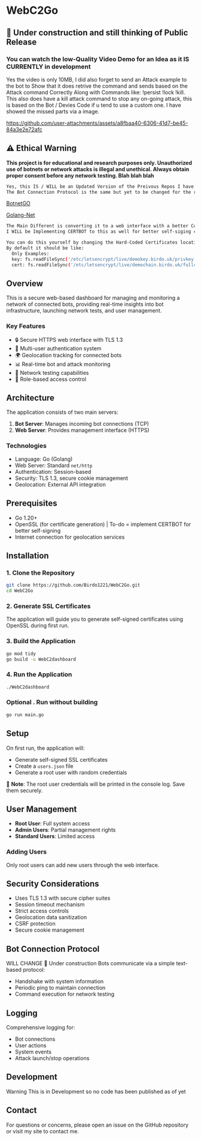 # WebC2Go
## 🚧 Under construction and still thinking of Public Release 
### You can watch the low-Quality Video Demo for an Idea as it IS CURRENTLY in development
Yes the video is only 10MB, I did also forget to send an Attack example to the bot to Show that it does retrive the command and sends based on the Attack command Correctly
Along with Commands like:  !persist !lock !kill. This also does have a kill attack command to stop any on-going attack, this is based on the Bot / Devies Code if u tend to use a custom one. I have showed the missed parts via a image.

https://github.com/user-attachments/assets/a8fbaa40-6306-41d7-be45-84a3e2e72afc


## ⚠️ Ethical Warning
**This project is for educational and research purposes only. Unauthorized use of botnets or network attacks is illegal and unethical. Always obtain proper consent before any network testing. Blah blah blah**


```bash
Yes, this IS / WILL be an Updated Version of the Preivous Repos I have Published
The Bot Connection Protocol is the same but yet to be changed for the release.
```
[BotnetGO](https://github.com/Birdo1221/Better-Go-Cnc/)

[Golang-Net](https://github.com/Birdo1221/Better-Go-Cnc/)



```bash
The Main Different is converting it to a web interface with a better Codebase in-General
I WILL be Implementing CERTBOT to this as well for better self-siging certs and will stick to TLS 1.3

You can do this yourself by changing the Hard-Coded Certificates location with the ones you have Generated with CERTBOT
By default it should be like:
  Only Examples: 
  key: fs.readFileSync('/etc/letsencrypt/live/demokey.birdo.uk/privkey.pem'),
  cert: fs.readFileSync('/etc/letsencrypt/live/demochain.birdo.uk/fullchain.pem'),
  ```

## Overview
This is a secure web-based dashboard for managing and monitoring a network of connected bots, providing real-time insights into bot infrastructure, launching network tests, and user management.

### Key Features

- 🔒 Secure HTTPS web interface with TLS 1.3
- 👥 Multi-user authentication system
- 🌍 Geolocation tracking for connected bots
- 📊 Real-time bot and attack monitoring
- 🚀 Network testing capabilities
- 🔐 Role-based access control

## Architecture

The application consists of two main servers:
1. **Bot Server**: Manages incoming bot connections (TCP)
2. **Web Server**: Provides management interface (HTTPS)

### Technologies
- Language: Go (Golang)
- Web Server: Standard `net/http`
- Authentication: Session-based
- Security: TLS 1.3, secure cookie management
- Geolocation: External API integration

## Prerequisites

- Go 1.20+
- OpenSSL (for certificate generation) | To-do = implement CERTBOT for better self-signing 
- Internet connection for geolocation services

## Installation

### 1. Clone the Repository
```bash
git clone https://github.com/Birdo1221/WebC2Go.git
cd WebC2Go
```

### 2. Generate SSL Certificates
The application will guide you to generate self-signed certificates using OpenSSL during first run.

### 3. Build the Application
```bash
go mod tidy
go build -o WebC2dashboard
```

### 4. Run the Application
```bash
./WebC2dashboard
```

### Optional . Run without building 
```bash
go run main.go
```

## Setup

On first run, the application will:
- Generate self-signed SSL certificates
- Create a `users.json` file
- Generate a root user with random credentials

🔑 **Note**: The root user credentials will be printed in the console log. Save them securely.

## User Management

- **Root User**: Full system access
- **Admin Users**: Partial management rights
- **Standard Users**: Limited access

### Adding Users
Only root users can add new users through the web interface.

## Security Considerations

- Uses TLS 1.3 with secure cipher suites
- Session timeout mechanism
- Strict access controls
- Geolocation data sanitization
- CSRF protection
- Secure cookie management

## Bot Connection Protocol
   WILL CHANGE 🚧 Under construction 
Bots communicate via a simple text-based protocol:
- Handshake with system information
- Periodic ping to maintain connection
- Command execution for network testing

## Logging

Comprehensive logging for:
- Bot connections
- User actions
- System events
- Attack launch/stop operations

## Development
Warning This is in Development so no code has been published as of yet 

## Contact
For questions or concerns, please open an issue on the GitHub repository or visit my site to contact me.
